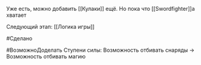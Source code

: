 Уже есть, можно добавить [[Кулаки]] ещё.
Но пока что [[Swordfighter]]а хватает

Следующий этап: [[Логика игры]]

#Сделано 

#ВозможноДоделать Ступени силы: Возможность отбивать снаряды -> Возможность отбивать магию